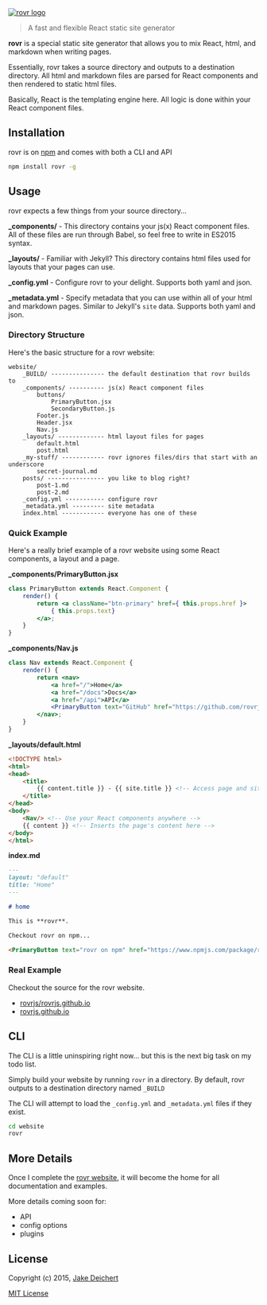 <a href="https://github.com/rovrjs/rovr">
    <img alt="rovr logo" src="https://raw.githubusercontent.com/rovrjs/rovrjs.github.io/master-src/assets/images/logos/rovr-dark.png">
</a>

> A fast and flexible React static site generator

**rovr** is a special static site generator that allows you to mix React, html, and markdown when writing pages.

Essentially, rovr takes a source directory and outputs to a destination directory. All html and markdown files are parsed for React components and then rendered to static html files.

Basically, React is the templating engine here. All logic is done within your React component files.


## Installation

rovr is on [npm](https://www.npmjs.com/package/rovr) and comes with both a CLI and API

~~~bash
npm install rovr -g
~~~

## Usage

rovr expects a few things from your source directory...

**_components/** - This directory contains your js(x) React component files. All of these files are run through Babel, so feel free to write in ES2015 syntax.

**_layouts/** - Familiar with Jekyll? This directory contains html files used for layouts that your pages can use.

**_config.yml** - Configure rovr to your delight. Supports both yaml and json.

**_metadata.yml** - Specify metadata that you can use within all of your html and markdown pages. Similar to Jekyll's `site` data. Supports both yaml and json.




### Directory Structure

Here's the basic structure for a rovr website:

~~~
website/
    _BUILD/ --------------- the default destination that rovr builds to
    _components/ ---------- js(x) React component files
        buttons/
            PrimaryButton.jsx
            SecondaryButton.js
        Footer.js
        Header.jsx
        Nav.js
    _layouts/ ------------- html layout files for pages
        default.html
        post.html
    _my-stuff/ ------------ rovr ignores files/dirs that start with an underscore
        secret-journal.md
    posts/ ---------------- you like to blog right?
        post-1.md
        post-2.md
    _config.yml ----------- configure rovr
    _metadata.yml --------- site metadata
    index.html ------------ everyone has one of these
~~~


### Quick Example

Here's a really brief example of a rovr website using some React components, a layout and a page.

**_components/PrimaryButton.jsx**
~~~jsx
class PrimaryButton extends React.Component {
    render() {
        return <a className="btn-primary" href={ this.props.href }>
            { this.props.text}
        </a>;
    }
}
~~~


**_components/Nav.js**
~~~jsx
class Nav extends React.Component {
    render() {
        return <nav>
            <a href="/">Home</a>
            <a href="/docs">Docs</a>
            <a href="/api">API</a>
            <PrimaryButton text="GitHub" href="https://github.com/rovrjs/rovr"/>
        </nav>;
    }
}
~~~


**_layouts/default.html**
~~~html
<!DOCTYPE html>
<html>
<head>
    <title>
        {{ content.title }} - {{ site.title }} <!-- Access page and site metadata -->
    </title>
</head>
<body>
    <Nav/> <!-- Use your React components anywhere -->
    {{ content }} <!-- Inserts the page's content here -->
</body>
</html>
~~~


**index.md**
```md
---
layout: "default"
title: "Home"
---

# home

This is **rovr**.

Checkout rovr on npm...

<PrimaryButton text="rovr on npm" href="https://www.npmjs.com/package/rovr"/>
```



### Real Example

Checkout the source for the rovr website.

* [rovrjs/rovrjs.github.io](https://github.com/rovrjs/rovrjs.github.io)
* [rovrjs.github.io](https://rovrjs.github.io)




## CLI

The CLI is a little uninspiring right now... but this is the next big task on my todo list.

Simply build your website by running `rovr` in a directory. By default, rovr outputs to a destination directory named `_BUILD`

The CLI will attempt to load the `_config.yml` and `_metadata.yml` files if they exist.

~~~bash
cd website
rovr
~~~



## More Details

Once I complete the [rovr website](https://rovrjs.github.io), it will become the home for all documentation and examples.

More details coming soon for:

* API
* config options
* plugins



## License

Copyright (c) 2015, [Jake Deichert](https://github.com/jakedeichert)

[MIT License](https://github.com/rovrjs/rovr/blob/master/LICENSE)
